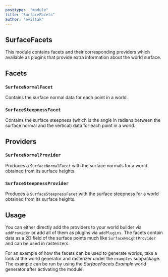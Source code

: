 ```yaml
---
posttype:  "module"  
title: "SurfaceFacets"
author: "eviltak"
---
```

## SurfaceFacets
This module contains facets and their corresponding providers which available as plugins that provide extra information about the world surface.

## Facets
### `SurfaceNormalFacet`
Contains the surface normal data for each point in a world.

### `SurfaceSteepnessFacet`
Contains the surface steepness (which is the angle in radians between the surface normal and the vertical) data for each point in a world.

## Providers
### `SurfaceNormalProvider`
Produces a `SurfaceNormalFacet` with the surface normals for a world obtained from its surface heights.

### `SurfaceSteepnessProvider`
Produces a `SurfaceSteepnessFacet` with the surface steepness for a world obtained from its surface heights.

## Usage
You can either directly add the providers to your world builder via `addProvider` or add all of them as plugins via `addPlugins`. The facets contain data as a 2D field of the surface points much like `SurfaceHeightProvider` and can be used in rasterizers.

For an example of how the facets can be used to generate worlds, take a look at the world generator and rasterizer under the `examples` subpackage. The example can be run by using the _SurfaceFacets Example_ world generator after activating the module.
